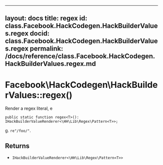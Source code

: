 
***

layout: docs
title: regex
id: class.Facebook.HackCodegen.HackBuilderValues.regex
docid: class.Facebook.HackCodegen.HackBuilderValues.regex
permalink: /docs/reference/class.Facebook.HackCodegen.HackBuilderValues.regex.md
---







# Facebook\\HackCodegen\\HackBuilderValues::regex()




Render a regex literal, e




``` Hack
public static function regex<T>(): IHackBuilderValueRenderer<\HH\Lib\Regex\Pattern<T>>;
```




g. ` re"/foo/" `.




## Returns




* ` IHackBuilderValueRenderer<\HH\Lib\Regex\Pattern<T>> `